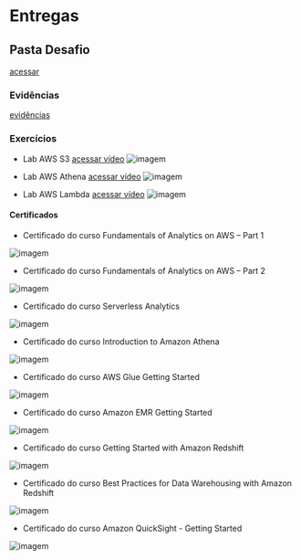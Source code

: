 # Entregas

## Pasta Desafio
[acessar](https://github.com/grazysb/Programa_de_Bolsas_Compass-UOL/blob/main/Sprint%206/Desafio)

### Evidências
[evidências](https://github.com/grazysb/Programa_de_Bolsas_Compass-UOL/blob/main/Sprint%206/Evid%C3%AAncias)

### Exercícios
- Lab AWS S3
[acessar vídeo](https://github.com/grazysb/Programa_de_Bolsas_Compass-UOL/blob/main/Sprint%206/Exerc%C3%ADcios/ex_s3.mp4)
![imagem](https://github.com/grazysb/Programa_de_Bolsas_Compass-UOL/blob/main/Sprint%206/Exerc%C3%ADcios/ev_ex1.png)

- Lab AWS Athena
[acessar vídeo](https://github.com/grazysb/Programa_de_Bolsas_Compass-UOL/blob/main/Sprint%206/Exerc%C3%ADcios/ex_athena%20%E2%80%90%20Feito%20com%20o%20Clipchamp.mp4)
![imagem](https://github.com/grazysb/Programa_de_Bolsas_Compass-UOL/blob/main/Sprint%206/Exerc%C3%ADcios/ev_ex2.png)

- Lab AWS Lambda
[acessar vídeo](https://github.com/grazysb/Programa_de_Bolsas_Compass-UOL/blob/main/Sprint%206/Exerc%C3%ADcios/ex_lambda.mp4)
![imagem](https://github.com/grazysb/Programa_de_Bolsas_Compass-UOL/blob/main/Sprint%206/Exerc%C3%ADcios/ev_ex3.png)

#### Certificados
- Certificado do curso Fundamentals of Analytics on AWS – Part 1

![imagem](https://github.com/grazysb/Programa_de_Bolsas_Compass-UOL/blob/main/Sprint%206/Certificados/Analytics.png)

- Certificado do curso Fundamentals of Analytics on AWS – Part 2

![imagem](https://github.com/grazysb/Programa_de_Bolsas_Compass-UOL/blob/main/Sprint%206/Certificados/Analytics%202.png)

- Certificado do curso Serverless Analytics

![imagem](https://github.com/grazysb/Programa_de_Bolsas_Compass-UOL/blob/main/Sprint%206/Certificados/Serverless.png)

- Certificado do curso Introduction to Amazon Athena

![imagem](https://github.com/grazysb/Programa_de_Bolsas_Compass-UOL/blob/main/Sprint%206/Certificados/Athena.png)

- Certificado do curso AWS Glue Getting Started

![imagem](https://github.com/grazysb/Programa_de_Bolsas_Compass-UOL/blob/main/Sprint%206/Certificados/Glue.png)

- Certificado do curso Amazon EMR Getting Started

![imagem](https://github.com/grazysb/Programa_de_Bolsas_Compass-UOL/blob/main/Sprint%206/Certificados/EMR.png)

- Certificado do curso Getting Started with Amazon Redshift

![imagem](https://github.com/grazysb/Programa_de_Bolsas_Compass-UOL/blob/main/Sprint%206/Certificados/Redshift.png)

- Certificado do curso Best Practices for Data Warehousing with Amazon Redshift

![imagem](https://github.com/grazysb/Programa_de_Bolsas_Compass-UOL/blob/main/Sprint%206/Certificados/Data%20Warehousing.png)

- Certificado do curso Amazon QuickSight - Getting Started

![imagem](https://github.com/grazysb/Programa_de_Bolsas_Compass-UOL/blob/main/Sprint%206/Certificados/Quicksight.png)